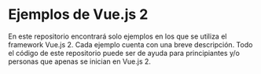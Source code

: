 # Ejemplos de Vue.js 2
En este repositorio encontrará solo ejemplos en los que se utiliza el framework
Vue.js 2. Cada ejemplo cuenta con una breve descripción. Todo el código de este
repositorio puede ser de ayuda para principiantes y/o personas que apenas se
inician en Vue.js 2.
